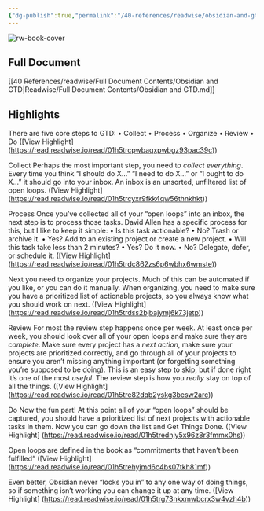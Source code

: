 ```yaml
---
{"dg-publish":true,"permalink":"/40-references/readwise/obsidian-and-gtd/","tags":["rw/articles"]}
---
```


![rw-book-cover](https://obsidian.rocks/wp-content/uploads/2023/01/jeroen-den-otter-1SA__aN_I2U-unsplash-1.jpeg)

## Full Document
[[40 References/readwise/Full Document Contents/Obsidian and GTD\|Readwise/Full Document Contents/Obsidian and GTD.md]]

## Highlights
There are five core steps to GTD:
• Collect
• Process
• Organize
• Review
• Do ([View Highlight] (https://read.readwise.io/read/01h5trcpwbaqxpwbgz93pac39c))


Collect
Perhaps the most important step, you need to *collect everything*. Every time you think “I should do X…” “I need to do X…” or “I ought to do X…” it should go into your inbox. An inbox is an unsorted, unfiltered list of open loops. ([View Highlight] (https://read.readwise.io/read/01h5trcyxr9fkk4qw56thnkhkt))


Process
Once you’ve collected all of your “open loops” into an inbox, the next step is to process those tasks. David Allen has a specific process for this, but I like to keep it simple:
• Is this task actionable?
• No? Trash or archive it.
• Yes? Add to an existing project or create a new project.
• Will this task take less than 2 minutes?
• Yes? Do it now.
• No? Delegate, defer, or schedule it. ([View Highlight] (https://read.readwise.io/read/01h5trdc862zs6p6wbhx6wmste))


Next you need to organize your projects. Much of this can be automated if you like, or you can do it manually. When organizing, you need to make sure you have a prioritized list of actionable projects, so you always know what you should work on next. ([View Highlight] (https://read.readwise.io/read/01h5trdss2bjbajymj6k73jetp))


Review
For most the review step happens once per week. At least once per week, you should look over all of your open loops and make sure they are *complete*. Make sure every project has a *next action*, make sure your projects are prioritized correctly, and go through all of your projects to ensure you aren’t missing anything important (or forgetting something you’re supposed to be doing). This is an easy step to skip, but if done right it’s one of the most *useful*. The review step is how you *really* stay on top of all the things. ([View Highlight] (https://read.readwise.io/read/01h5tre82dqb2yskg3besw2arc))


Do
Now the fun part! At this point all of your “open loops” should be captured, you should have a prioritized list of next projects with actionable tasks in them. Now you can go down the list and Get Things Done. ([View Highlight] (https://read.readwise.io/read/01h5trednjy5x96z8r3fmmx0hs))


Open loops are defined in the book as “commitments that haven’t been fulfilled” ([View Highlight] (https://read.readwise.io/read/01h5trehyjmd6c4bs07tkh81mf))


Even better, Obsidian never “locks you in” to any one way of doing things, so if something isn’t working you can change it up at any time. ([View Highlight] (https://read.readwise.io/read/01h5trg73nkxmwbcrx3w4vzh4b))


